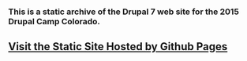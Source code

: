 ### This is a static archive of the Drupal 7 web site for the 2015 Drupal Camp Colorado.

## [Visit the Static Site Hosted by Github Pages](http://larsdesigns.github.io/2015.drupalcampcolorado.org)
